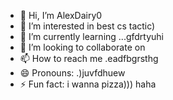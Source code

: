 - 👋 Hi, I’m AlexDairy0
- 👀 I’m interested in best cs tactic)
- 🌱 I’m currently learning ...gfdrtyuhi
- 💞️ I’m looking to collaborate on 
- 📫 How to reach me .eadfbgrsthg
- 😄 Pronouns: .)juvfdhuew
- ⚡ Fun fact: i wanna pizza))) haha
<!---
AlexDairy0/AlexDairy0 is a ✨ special ✨ repository because its `README.md` (this file) appears on your GitHub profile.
You can click the Preview link to take a look at your changes.
---
